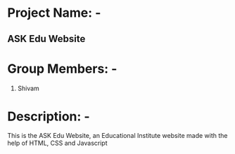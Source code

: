 # Project Name: - 

## ASK Edu Website

# Group Members: - 

1. Shivam

# Description: -

This is the ASK Edu Website, an Educational Institute website made with the help of HTML, CSS and Javascript